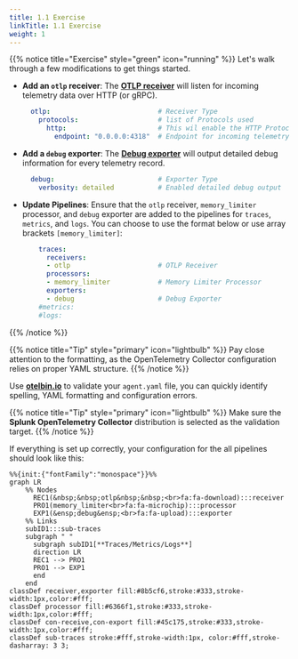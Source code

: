 ```yaml
---
title: 1.1 Exercise
linkTitle: 1.1 Exercise
weight: 1
---
```


{{% notice title="Exercise" style="green" icon="running" %}}
Let's walk through a few modifications to get things started.

- **Add an `otlp` receiver**: The [**OTLP receiver**](https://docs.splunk.com/observability/en/gdi/opentelemetry/components/otlp-receiver.html) will listen for incoming telemetry data over HTTP (or gRPC).

  ```yaml
    otlp:                           # Receiver Type
      protocols:                    # list of Protocols used 
        http:                       # This wil enable the HTTP Protocol
          endpoint: "0.0.0.0:4318"  # Endpoint for incoming telemetry data
  ```

- **Add a `debug` exporter**: The [**Debug exporter**](https://github.com/open-telemetry/opentelemetry-collector/blob/main/exporter/debugexporter/README.md) will output detailed debug information for every telemetry record.

  ```yaml  
    debug:                          # Exporter Type
      verbosity: detailed           # Enabled detailed debug output
  ```

- **Update Pipelines**: Ensure that the `otlp` receiver, `memory_limiter` processor, and `debug` exporter are added to the pipelines for `traces`, `metrics`, and `logs`. You can choose to use the format below or use array brackets `[memory_limiter]`:

  ```yaml
      traces:
        receivers:
        - otlp                      # OTLP Receiver 
        processors:
        - memory_limiter            # Memory Limiter Processor  
        exporters:
        - debug                     # Debug Exporter
      #metrics:  
      #logs:     
  ```

{{% /notice %}}

{{% notice title="Tip" style="primary" icon="lightbulb" %}}
Pay close attention to the formatting, as the OpenTelemetry Collector configuration relies on proper YAML structure.
{{% /notice %}}

Use [**otelbin.io**](https://otelbin.io) to validate your `agent.yaml` file, you can quickly identify spelling, YAML formatting and configuration errors.

{{% notice title="Tip" style="primary" icon="lightbulb" %}}
Make sure the **Splunk OpenTelemetry Collector** distribution is selected as the validation target.
{{% /notice %}}

If everything is set up correctly, your configuration for the all pipelines should look like this:

```mermaid
%%{init:{"fontFamily":"monospace"}}%%
graph LR
    %% Nodes
      REC1(&nbsp;&nbsp;otlp&nbsp;&nbsp;<br>fa:fa-download):::receiver
      PRO1(memory_limiter<br>fa:fa-microchip):::processor
      EXP1(&ensp;debug&ensp;<br>fa:fa-upload):::exporter
    %% Links
    subID1:::sub-traces
    subgraph " "
      subgraph subID1[**Traces/Metrics/Logs**]
      direction LR
      REC1 --> PRO1
      PRO1 --> EXP1
      end
    end
classDef receiver,exporter fill:#8b5cf6,stroke:#333,stroke-width:1px,color:#fff;
classDef processor fill:#6366f1,stroke:#333,stroke-width:1px,color:#fff;
classDef con-receive,con-export fill:#45c175,stroke:#333,stroke-width:1px,color:#fff;
classDef sub-traces stroke:#fff,stroke-width:1px, color:#fff,stroke-dasharray: 3 3;
```
